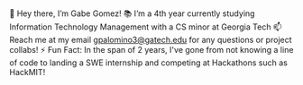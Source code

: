 👋 Hey there, I’m Gabe Gomez!
📚 I’m a 4th year currently studying Information Technology Management with a CS minor at Georgia Tech
📫 Reach me at my email gpalomino3@gatech.edu for any questions or project collabs!
⚡ Fun Fact: In the span of 2 years, I've gone from not knowing a line of code to landing a SWE internship and competing at Hackathons such as HackMIT!
